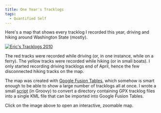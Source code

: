 ```yaml
---
title: One Year's Tracklogs
tags:
  - Quantified Self
---
```


Here's a map that shows every tracklog I recorded this year, driving and hiking around Washington State (mostly).

[![Eric's Tracklogs 2010](//farm6.static.flickr.com/5121/5256169282_e8d8d29480_z.jpg)](https://www.google.com/fusiontables/DataSource?snapid=115713)

The red tracks were recorded while driving (or, in one instance, while on a ferry). The yellow tracks were recorded while hiking (or in small boats). I only started recording driving tracklogs end of April, hence the few disconnected hiking tracks on the map.

The map was created with [Google Fusion Tables](https://www.google.com/fusiontables), which somehow is smart enough to be able to show a large number of tracklogs all at once. I wrote a small [script](build.g) (in Groovy) to convert a directory containing GPX tracklog files into a single KML file that can be imported into Google Fusion Tables.

Click on the image above to open an interactive, zoomable map.
